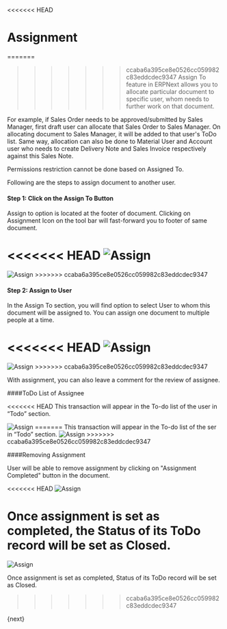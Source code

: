 <<<<<<< HEAD
# Assignment

=======
>>>>>>> ccaba6a395ce8e0526cc059982c83eddcdec9347
Assign To feature in ERPNext allows you to allocate particular document to specific user, whom needs to further work on that document.

For example, if Sales Order needs to be approved/submitted by Sales Manager, first draft user can allocate that Sales Order to Sales Manager. On allocating document to Sales Manager, it will be added to that user's ToDo list. Same way, allocation can also be done to Material User and Account user who needs to create Delivery Note and Sales Invoice respectively against this Sales Note.

<div class=well>Permissions restriction cannot be done based on Assigned To.</div>

Following are the steps to assign document to another user.

#### Step 1: Click on the Assign To Button

Assign to option is located at the footer of document. Clicking on Assignment Icon on the tool bar will fast-forward you to footer of same document.

<<<<<<< HEAD
<img class="screenshot" alt="Assign" src="/docs/assets/img/collaboration-tools/assign-1.png">
=======
<img class="screenshot" alt="Assign" src="{{docs_base_url}}/assets/img/collaboration-tools/assign-1.png">
>>>>>>> ccaba6a395ce8e0526cc059982c83eddcdec9347

#### Step 2: Assign to User

In the Assign To section, you will find option to select User to whom this document will be assigned to. You can assign one document to multiple people at a time.

<<<<<<< HEAD
<img class="screenshot" alt="Assign" src="/docs/assets/img/collaboration-tools/assign-2.png">
=======
<img class="screenshot" alt="Assign" src="{{docs_base_url}}/assets/img/collaboration-tools/assign-2.png">
>>>>>>> ccaba6a395ce8e0526cc059982c83eddcdec9347

With assignment, you can also leave a comment for the review of assignee.

####ToDo List of Assignee

<<<<<<< HEAD
This transaction will appear in the To-do list of the user in “Todo” section.

<img class="screenshot" alt="Assign" src="/docs/assets/img/collaboration-tools/assign-3.png">
=======
This transaction will appear in the To-do list of the ser in “Todo” section.

<img class="screenshot" alt="Assign" src="{{docs_base_url}}/assets/img/collaboration-tools/assign-3.png">
>>>>>>> ccaba6a395ce8e0526cc059982c83eddcdec9347

####Removing Assignment

User will be able to remove assignment by clicking on "Assignment Completed" button in the document.

<<<<<<< HEAD
<img class="screenshot" alt="Assign" src="/docs/assets/img/collaboration-tools/assign-4.png">

Once assignment is set as completed, the Status of its ToDo record will be set as Closed.
=======
<img class="screenshot" alt="Assign" src="{{docs_base_url}}/assets/img/collaboration-tools/assign-4.png">

Once assignment is set as completed, Status of its ToDo record will be set as Closed.
>>>>>>> ccaba6a395ce8e0526cc059982c83eddcdec9347

{next}
